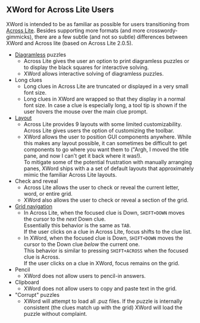 XWord for Across Lite Users
---------------------------

XWord is intended to be as familiar as possible for users transitioning from
[Across Lite](http://www.litsoft.com/across/alite/download/).  Besides
supporting more formats (and more crosswordy-gimmicks), there are a few
subtle (and not so subtle) differences between XWord and Across lite (based on
Across Lite 2.0.5).

- [Diagramless](diagramless.html) puzzles
    - Across Lite gives the user an option to print diagramless puzzles or to
      display the black squares for interactive solving.
    - XWord allows interactive solving of diagramless puzzles.
- Long clues
    - Long clues in Across Lite are truncated or displayed in a very small
      font size.
    - Long clues in XWord are wrapped so that they display in a normal font
      size.  In case a clue is especially long, a tool tip is shown if the
      user hovers the mouse over the main clue prompt.
- [Layout](layout.html)
    - Across Lite provides 9 layouts with some limited customizability.  Across Lite gives users the option of customizing the toolbar.
    - XWord allows the user to position GUI components anywhere.  While this
      makes any layout possible, it can sometimes be difficult to get
      components to go where you want them to ("Argh, I moved the title pane, and now
      I can't get it back where it was!).  
      To mitigate some of the potential frustration with manually arranging
      panes, XWord ships with a a set of default layouts that approximately
      mimic the familiar Across Lite layouts.
- Check and reveal
    - Across Lite allows the user to check or reveal the current letter, word,
      or entire grid.
    - XWord also allows the user to check or reveal a section of the grid.
- [Grid navigation](navigation.html)
    - In Across Lite, when the focused clue is Down, `SHIFT+DOWN` moves the
      cursor to the *next* Down clue.  
      Essentially this behavior is the same as `TAB`.  
      If the user clicks on a clue in Across Lite, focus shifts to the clue list.
    - In XWord, when the focused clue is Down, `SHIFT+DOWN` moves the cursor
      to the Down clue *below* the current one.  
      This behavior is similar to pressing `SHIFT+ACROSS` when the focused
      clue is Across.  
      If the user clicks on a clue in XWord, focus remains on the grid.
- Pencil
    - XWord does not allow users to pencil-in answers.
- Clipboard
    - XWord does not allow users to copy and paste text in the grid.
- "Corrupt" puzzles
    - XWord will attempt to load all .puz files.  If the puzzle is internally
      consistent (the clues match up with the grid) XWord will load the puzzle
      without complaint.